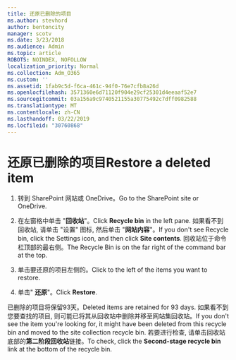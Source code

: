 ```yaml
---
title: 还原已删除的项目
ms.author: stevhord
author: bentoncity
manager: scotv
ms.date: 3/23/2018
ms.audience: Admin
ms.topic: article
ROBOTS: NOINDEX, NOFOLLOW
localization_priority: Normal
ms.collection: Adm_O365
ms.custom: ''
ms.assetid: 1fab9c5d-f6ca-461c-94f0-76e7cfb8a26d
ms.openlocfilehash: 3571360e6d71120f904e29cf25301d4eeaaf52e7
ms.sourcegitcommit: 03a156a9c9740521155a30775492c7dff0982588
ms.translationtype: MT
ms.contentlocale: zh-CN
ms.lasthandoff: 03/22/2019
ms.locfileid: "30760868"
---
```

# <a name="restore-a-deleted-item"></a><span data-ttu-id="81cf4-102">还原已删除的项目</span><span class="sxs-lookup"><span data-stu-id="81cf4-102">Restore a deleted item</span></span>

1. <span data-ttu-id="81cf4-103">转到 SharePoint 网站或 OneDrive。</span><span class="sxs-lookup"><span data-stu-id="81cf4-103">Go to the SharePoint site or OneDrive.</span></span>
    
2. <span data-ttu-id="81cf4-104">在左窗格中单击 "**回收站**"。</span><span class="sxs-lookup"><span data-stu-id="81cf4-104">Click **Recycle bin** in the left pane.</span></span> <span data-ttu-id="81cf4-105">如果看不到回收站, 请单击 "设置" 图标, 然后单击 "**网站内容**"。</span><span class="sxs-lookup"><span data-stu-id="81cf4-105">If you don't see Recycle bin, click the Settings icon, and then click **Site contents**.</span></span> <span data-ttu-id="81cf4-106">回收站位于命令栏顶部的最右侧。</span><span class="sxs-lookup"><span data-stu-id="81cf4-106">The Recycle Bin is on the far right of the command bar at the top.</span></span>
    
3. <span data-ttu-id="81cf4-107">单击要还原的项目左侧的。</span><span class="sxs-lookup"><span data-stu-id="81cf4-107">Click to the left of the items you want to restore.</span></span>
    
4. <span data-ttu-id="81cf4-108">单击" **还原**"。</span><span class="sxs-lookup"><span data-stu-id="81cf4-108">Click **Restore**.</span></span>
    
<span data-ttu-id="81cf4-109">已删除的项目将保留93天。</span><span class="sxs-lookup"><span data-stu-id="81cf4-109">Deleted items are retained for 93 days.</span></span> <span data-ttu-id="81cf4-110">如果看不到您要查找的项目, 则可能已将其从回收站中删除并移至网站集回收站。</span><span class="sxs-lookup"><span data-stu-id="81cf4-110">If you don't see the item you're looking for, it might have been deleted from this recycle bin and moved to the site collection recycle bin.</span></span> <span data-ttu-id="81cf4-111">若要进行检查, 请单击回收站底部的**第二阶段回收站**链接。</span><span class="sxs-lookup"><span data-stu-id="81cf4-111">To check, click the **Second-stage recycle bin** link at the bottom of the recycle bin.</span></span> 
  

